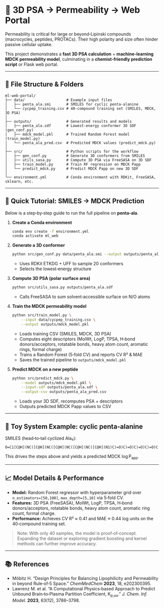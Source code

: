 # 🧪 3D PSA → Permeability → Web Portal

Permeability is critical for large or beyond‐Lipinski compounds (macrocycles, peptides, PROTACs).  Their high polarity and size often hinder passive cellular uptake.

This project demonstrates a **fast 3D PSA calculation** + **machine‐learning MDCK permeability model**, culminating in a **chemist‐friendly prediction script** or Flask web portal.

---

## 📂 File Structure & Folders

```
ml-web-portal/
├── data/                   # Example input files
│   ├── penta_ala.smi       # SMILES for cyclic penta‑alanine
│   └── cycpep_training.csv # 40‑compound training set (SMILES, MDCK, 3D PSA)
│
├── outputs/                # Generated results and models
│   ├── penta_ala.sdf       # Lowest‑energy conformer 3D SDF (gen_conf.py)
│   ├── mdck_model.pkl      # Trained Random Forest model (train_model.py)
│   └── penta_ala_pred.csv  # Predicted MDCK values (predict_mdck.py)
│
├── src/                    # Python scripts for the workflow
│   ├── gen_conf.py         # Generate 3D conformers from SMILES
│   ├── utils_sasa.py       # Compute 3D PSA via FreeSASA on 3D SDF
│   ├── train_model.py      # Train RF regression on MDCK Papp
│   └── predict_mdck.py     # Predict MDCK Papp on new 3D SDF
│
└── environment.yml         # Conda environment with RDKit, FreeSASA, sklearn, etc.
```

---

## 🚀 Quick Tutorial: SMILES → MDCK Prediction

Below is a step‑by‑step guide to run the full pipeline on **penta‑ala**.

1. **Create a Conda environment**

   ```bash
   conda env create -f environment.yml
   conda activate ml_web
   ```

2. **Generate a 3D conformer**

   ```bash
   python src/gen_conf.py data/penta_ala.smi --output outputs/penta_ala.sdf
   ```

   * Uses RDKit ETKDG + UFF to sample 20 conformers
   * Selects the lowest‐energy structure

3. **Compute 3D PSA (polar surface area)**

   ```bash
   python src/utils_sasa.py outputs/penta_ala.sdf
   ```

   * Calls FreeSASA to sum solvent‐accessible surface on N/O atoms

4. **Train the MDCK permeability model**

   ```bash
   python src/train_model.py \
       --input data/cycpep_training.csv \
       --output outputs/mdck_model.pkl
   ```

   * Loads training CSV (SMILES, MDCK, 3D PSA)
   * Computes eight descriptors (MolWt, LogP, TPSA, H‑bond donors/acceptors, rotatable bonds, heavy atom count, aromatic rings, formal charge)
   * Trains a Random Forest (5‑fold CV) and reports CV R² & MAE
   * Saves the trained pipeline to `outputs/mdck_model.pkl`

5. **Predict MDCK on a new peptide**

   ```bash
   python src/predict_mdck.py \
       --model outputs/mdck_model.pkl \
       --input-sdf outputs/penta_ala.sdf \
       --output-csv outputs/penta_ala_pred.csv
   ```

   * Loads your 3D SDF, recomputes PSA + descriptors
   * Outputs predicted MDCK Papp values to CSV

---

## 🧪 Toy System Example: cyclic penta‑alanine

SMILES (head‐to‐tail cyclized Ala₅):

```
O=C1[C@H](NC([C@H](NC([C@H](NC([C@H](NC([C@H](N1)C)=O)C)=O)C)=O)C)=O)C
```

This drives the steps above and yields a predicted MDCK log P<sub>app</sub>.

---

## 📈 Model Details & Performance

* **Model:** Random Forest regressor with hyperparameter grid over `n_estimators=[50,100]`, `max_depth=[5,10]` via 5‑fold CV.
* **Features:** 3D PSA (FreeSASA), MolWt, LogP, TPSA, H‑bond donors/acceptors, rotatable bonds, heavy atom count, aromatic ring count, formal charge.
* **Performance:** Achieves CV R² ≈ 0.41 and MAE ≈ 0.44 log units on the 40‑compound training set.

> Note: With only 40 samples, the model is proof‑of‑concept. Expanding the dataset or exploring gradient boosting and kernel methods can further improve accuracy.

---

## 📚 References

* Möbitz H. “Design Principles for Balancing Lipophilicity and Permeability in beyond Rule‑of‑5 Space.” *ChemMedChem* **2023**, 18, e202300395.
* Lawrenz M. et al. “A Computational Physics‑based Approach to Predict Unbound Brain‑to‑Plasma Partition Coefficient, K<sub>p,uu</sub>.” *J. Chem. Inf. Model.* **2023**, 63(12), 3786–3798.

